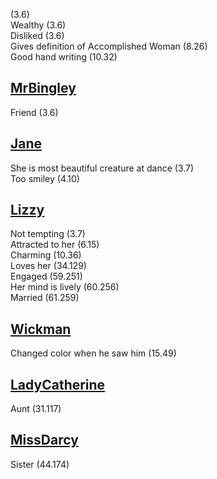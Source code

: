 (3.6)  
Wealthy (3.6)  
Disliked (3.6)  
Gives definition of Accomplished Woman (8.26)  
Good hand writing (10.32)

[MrBingley](MrBingley.md)
-------------------------

Friend (3.6)

[Jane](Jane.md)
---------------

She is most beautiful creature at dance (3.7)  
Too smiley (4.10)

[Lizzy](Lizzy.md)
-----------------

Not tempting (3.7)  
Attracted to her (6.15)  
Charming (10.36)  
Loves her (34.129)  
Engaged (59.251)  
Her mind is lively (60.256)  
Married (61.259)

[Wickman](Wickman.md)
---------------------

Changed color when he saw him (15.49)

[LadyCatherine](LadyCatherine.md)
---------------------------------

Aunt (31.117)

[MissDarcy](MissDarcy)
----------------------

Sister (44.174)
